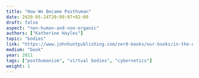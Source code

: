 ```yaml
---
title: "How We Became Posthuman"
date: 2020-05-24T20:09:07+02:00
draft: false
aspect: "non-human-and-non-organic"
authors: ["Katherine Hayles"]
topic: "bodies"
link: "https://www.johnhuntpublishing.com/zer0-books/our-books/in-the-dust-of-this-planet"
medium: "book"
year: 2011
tags: ["posthumanism", "virtual bodies", "cybernetics"]
weight: 1
---
```

